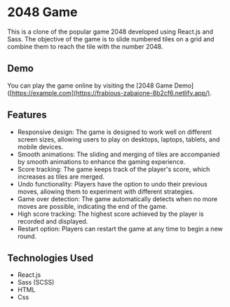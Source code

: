 # 2048 Game

This is a clone of the popular game 2048 developed using React.js and Sass. The objective of the game is to slide numbered tiles on a grid and combine them to reach the tile with the number 2048.

## Demo

You can play the game online by visiting the [2048 Game Demo]([https://example.com](https://frabjous-zabaione-8b2cf6.netlify.app/).

## Features

- Responsive design: The game is designed to work well on different screen sizes, allowing users to play on desktops, laptops, tablets, and mobile devices.
- Smooth animations: The sliding and merging of tiles are accompanied by smooth animations to enhance the gaming experience.
- Score tracking: The game keeps track of the player's score, which increases as tiles are merged.
- Undo functionality: Players have the option to undo their previous moves, allowing them to experiment with different strategies.
- Game over detection: The game automatically detects when no more moves are possible, indicating the end of the game.
- High score tracking: The highest score achieved by the player is recorded and displayed.
- Restart option: Players can restart the game at any time to begin a new round.

## Technologies Used
- React.js
- Sass (SCSS)
- HTML
- Css
